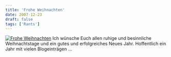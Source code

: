```yaml
---
title: 'Frohe Weihnachten'
date: 2007-12-23
draft: false
tags: ['Rants']
---
```


[![](http://farm3.static.flickr.com/2063/2130142795_094864248c_o.jpg "Frohe Weihnachten")](http://www.flickr.com/photos/troubalex/2130142795/ "Frohe Weihnachten von troubalex in Flickr") Ich wünsche Euch allen ruhige und besinnliche Weihnachtstage und ein gutes und erfolgreiches Neues Jahr. Hoffentlich ein Jahr mit vielen Blogeinträgen ...